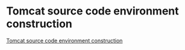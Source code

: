 # Tomcat source code environment construction
[Tomcat source code environment construction](https://aiwithcloud.com/2022/09/16/tomcat_source_code_environment_construction/)